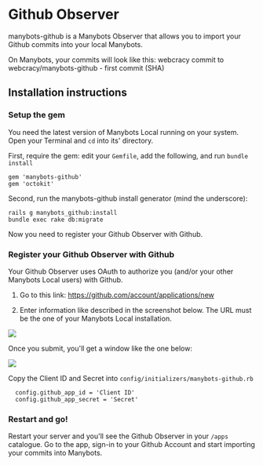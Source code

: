 # Github Observer

manybots-github is a Manybots Observer that allows you to import your Github commits into your local Manybots.

On Manybots, your commits will look like this:
webcracy commit to webcracy/manybots-github - first commit (SHA)

## Installation instructions

### Setup the gem

You need the latest version of Manybots Local running on your system. Open your Terminal and `cd` into its' directory.

First, require the gem: edit your `Gemfile`, add the following, and run `bundle install`

```
gem 'manybots-github'
gem 'octokit'
```


Second, run the manybots-github install generator (mind the underscore):

```
rails g manybots_github:install
bundle exec rake db:migrate
```

Now you need to register your Github Observer with Github.

### Register your Github Observer with Github

Your Github Observer uses OAuth to authorize you (and/or your other Manybots Local users) with Github. 

1. Go to this link: https://github.com/account/applications/new

2. Enter information like described in the screenshot below. The URL must be the one of your Manybots Local installation.

<img src="https://img.skitch.com/20120305-g8xjede9xjeccssa2fpxyybb79.png" />

Once you submit, you'll get a window like the one below:

<img src="https://img.skitch.com/20120305-r6idb7r8is8eugufuf1fqa1ndi.png" />

Copy the Client ID and Secret into `config/initializers/manybots-github.rb`

```
  config.github_app_id = 'Client ID'
  config.github_app_secret = 'Secret'
```  


### Restart and go!

Restart your server and you'll see the Github Observer in your `/apps` catalogue. Go to the app, sign-in to your Github Account and start importing your commits into Manybots.